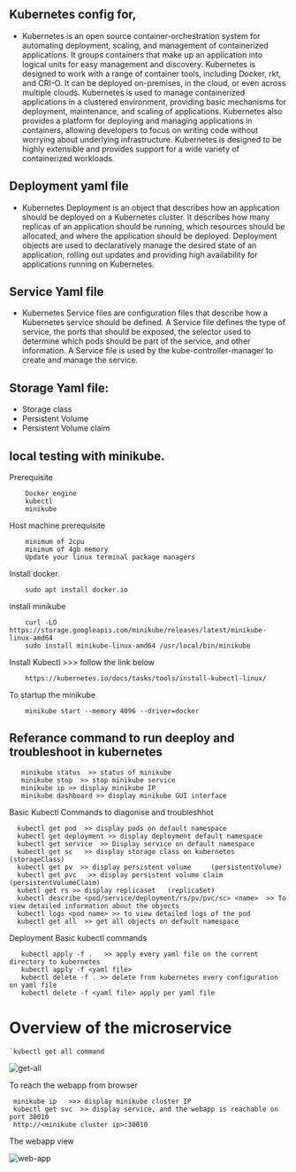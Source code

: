 ## Kubernetes config for,
- Kubernetes is an open source container-orchestration system for automating deployment, scaling, and management of containerized applications. It groups containers that make up an application into logical units for easy management and discovery. Kubernetes is designed to work with a range of container tools, including Docker, rkt, and CRI-O. It can be deployed on-premises, in the cloud, or even across multiple clouds. Kubernetes is used to manage containerized applications in a clustered environment, providing basic mechanisms for deployment, maintenance, and scaling of applications. Kubernetes also provides a platform for deploying and managing applications in containers, allowing developers to focus on writing code without worrying about underlying infrastructure. Kubernetes is designed to be highly extensible and provides support for a wide variety of containerized workloads.

## Deployment yaml file
- Kubernetes Deployment is an object that describes how an application should be deployed on a Kubernetes cluster. It describes how many replicas of an application should be running, which resources should be allocated, and where the application should be deployed. Deployment objects are used to declaratively manage the desired state of an application, rolling out updates and providing high availability for applications running on Kubernetes.

## Service Yaml file
- Kubernetes Service files are configuration files that describe how a Kubernetes service should be defined. A Service file defines the type of service, the ports that should be exposed, the selector used to determine which pods should be part of the service, and other information. A Service file is used by the kube-controller-manager to create and manage the service.

## Storage Yaml file:
- Storage class
- Persistent Volume
- Persistent Volume claim
 
## local testing with minikube.

Prerequisite

        Docker engine 
        kubectl
        minikube 

Host machine prerequisite

        minimum of 2cpu
        minimum of 4gb memory
        Update your linux terminal package managers

Install docker.

        sudo apt install docker.io

install minikube 

        curl -LO https://storage.googleapis.com/minikube/releases/latest/minikube-linux-amd64
        sudo install minikube-linux-amd64 /usr/local/bin/minikube

Install Kubectl >>> follow the link below

        https://kubernetes.io/docs/tasks/tools/install-kubectl-linux/

To startup the minikube 

        minikube start --memory 4096 --driver=docker
        
## Referance command to run deeploy and troubleshoot in kubernetes 

       minikube status  >> status of minikube
       minikube stop  >> stop minikube service
       minikube ip >> display minikube IP
       minikube dashboard >> display minikube GUI interface

Basic Kubectl Commands to diagonise and troubleshhot 

      kubectl get pod  >> display pods on default namespace
      kubectl get deployment >> display deployment default namespace
      kubectl get service  >> Display service on default namespace
      kubectl get sc   >> display storage class on kubernetes  (storageClass)
      kubectl get pv  >> display persistent volume     (persistentVolume)
      kubectl get pvc   >> display persistent volume claim  (persistentVolumeClaim)
      kubetl get rs >> display replicaset   (replicaSet)
      kubectl describe <pod/service/deployment/rs/pv/pvc/sc> <name>  >> To view detailed information about the objects
      kubectl logs <pod name> >> to view detailed logs of the pod
      kubectl get all  >> get all objects on default namespace
      
Deployment Basic kubectl commands

       kubectl apply -f .   >> apply every yaml file on the current directory to kubernetes
       kubectl apply -f <yaml file>  
       kubectl delete -f . >> delete from kubernetes every configuration on yaml file
       kubectl delete -f <yaml file> apply per yaml file

# Overview of the microservice
 
    `kubectl get all command
 
 ![get-all](https://user-images.githubusercontent.com/101070055/232307825-dd230363-2b3c-44de-9520-74e40891d9f8.png)

To reach the webapp from browser 

     minikube ip   >>> display minikube cluster IP
     kubectl get svc  >> display service, and the webapp is reachable on port 30010
     http://<minikube cluster ip>:30010

The webapp view 

![web-app](https://user-images.githubusercontent.com/101070055/232308370-da7c37bc-91d9-4e9c-81f5-3fe9b88918ad.png)

